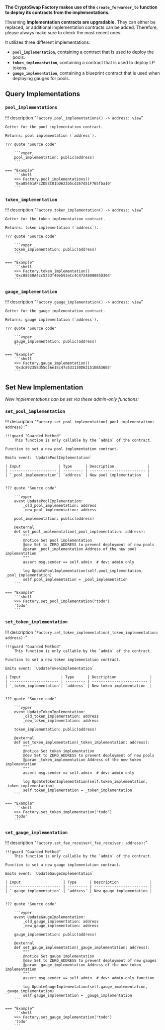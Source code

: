 **The CryptoSwap Factory makes use of the `create_forwarder_to` function to deploy its contracts from the implementations.**

!!!warning
    **Implementation contracts are upgradable.** They can either be replaced, or additional implementation contracts can be added. Therefore, please always make sure to check the most recent ones.

It utilizes three different implementations:

- **`pool_implementation`**, containing a contract that is used to deploy the pools.
- **`token_implementation`**, containing a contract that is used to deploy LP tokens.
- **`gauge_implementation`**, containing a blueprint contract that is used when deploying gauges for pools.


## **Query Implementations**

### `pool_implementations`
!!! description "`Factory.pool_implementations() -> address: view`"

    Getter for the pool implementation contract.

    Returns: pool implementation (`address`).

    ??? quote "Source code"

        ```vyper
        pool_implementation: public(address)
        ```

    === "Example"
        ```shell
        >>> Factory.pool_implementations()
        '0xa85461AFc2DEEC01bDA23b5cd267d51F765fba10'
        ```


### `token_implementation`
!!! description "`Factory.token_implementation() -> address: view`"

    Getter for the token implementation contract.

    Returns: token implementation (`address`).

    ??? quote "Source code"

        ```vyper
        token_implementation: public(address)
        ```

    === "Example"
        ```shell
        >>> Factory.token_implementation()
        '0xc08550A4cc5333f40e593eCc4C4724808085D304'
        ```


### `gauge_implementation`
!!! description "`Factory.gauge_implementation() -> address: view`"

    Getter for the gauge implementation contract.

    Returns: gauge implementation (`address`).

    ??? quote "Source code"

        ```vyper
        gauge_implementation: public(address)
        ```

    === "Example"
        ```shell
        >>> Factory.gauge_implementation()
        '0xdc892358d55d5Ae1Ec47a531130D62151EBA36E5'
        ```


## **Set New Implementation**

*New implementations can be set via these admin-only functions:*

### `set_pool_implementation`
!!! description "`Factory.set_pool_implementation(_pool_implementation: address):`"

    !!!guard "Guarded Method"
        This function is only callable by the `admin` of the contract.

    Function to set a new pool implementation contract.

    Emits event: `UpdatePoolImplementation`

    | Input                 | Type      | Description               |
    | --------------------- | --------- | ------------------------- |
    | `_pool_implementation`| `address` | New pool implementation   |


    ??? quote "Source code"

        ```vyper
        event UpdatePoolImplementation:
            _old_pool_implementation: address
            _new_pool_implementation: address

        pool_implementation: public(address)

        @external
        def set_pool_implementation(_pool_implementation: address):
            """
            @notice Set pool implementation
            @dev Set to ZERO_ADDRESS to prevent deployment of new pools
            @param _pool_implementation Address of the new pool implementation
            """
            assert msg.sender == self.admin  # dev: admin only

            log UpdatePoolImplementation(self.pool_implementation, _pool_implementation)
            self.pool_implementation = _pool_implementation
        ```

    === "Example"
        ```shell
        >>> Factory.set_pool_implementation("todo")
        'todo'
        ```


### `set_token_implementation`
!!! description "`Factory.set_token_implementation(_token_implementation: address):`"

    !!!guard "Guarded Method"
        This function is only callable by the `admin` of the contract.

    Function to set a new token implementation contract.

    Emits event: `UpdateTokenImplementation`

    | Input                  | Type      | Description               |
    | ---------------------- | --------- | ------------------------- |
    | `_token_implementation`| `address` | New token implementation  |


    ??? quote "Source code"

        ```vyper
        event UpdateTokenImplementation:
            _old_token_implementation: address
            _new_token_implementation: address

        token_implementation: public(address)

        @external
        def set_token_implementation(_token_implementation: address):
            """
            @notice Set token implementation
            @dev Set to ZERO_ADDRESS to prevent deployment of new pools
            @param _token_implementation Address of the new token implementation
            """
            assert msg.sender == self.admin  # dev: admin only

            log UpdateTokenImplementation(self.token_implementation, _token_implementation)
            self.token_implementation = _token_implementation
        ```

    === "Example"
        ```shell
        >>> Factory.set_token_implementation("todo")
        'todo'
        ```


### `set_gauge_implementation`
!!! description "`Factory.set_fee_receiver(_fee_receiver: address):`"

    !!!guard "Guarded Method"
        This function is only callable by the `admin` of the contract.

    Function to set a new gauge implementation contract.

    Emits event: `UpdateGaugeImplementation`

    | Input                   | Type      | Description              |
    | ----------------------- | --------- | ------------------------ |
    | `_gauge_implementation` | `address` | New gauge implementation |


    ??? quote "Source code"

        ```vyper
        event UpdateGaugeImplementation:
            _old_gauge_implementation: address
            _new_gauge_implementation: address

        gauge_implementation: public(address)

        @external
        def set_gauge_implementation(_gauge_implementation: address):
            """
            @notice Set gauge implementation
            @dev Set to ZERO_ADDRESS to prevent deployment of new gauges
            @param _gauge_implementation Address of the new token implementation
            """
            assert msg.sender == self.admin  # dev: admin-only function

            log UpdateGaugeImplementation(self.gauge_implementation, _gauge_implementation)
            self.gauge_implementation = _gauge_implementation
        ```

    === "Example"
        ```shell
        >>> Factory.set_gauge_implementation("todo")
        'todo'
        ```

